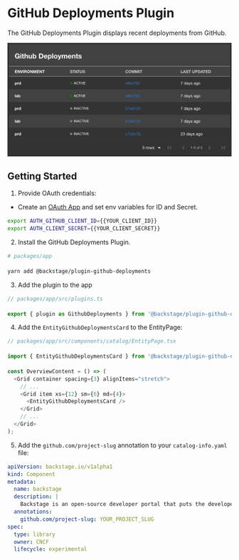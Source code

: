 # GitHub Deployments Plugin

The GitHub Deployments Plugin displays recent deployments from GitHub.

![github-deployments-card](./docs/github-deployments-card.png)

## Getting Started

1. Provide OAuth credentials:

- Create an [OAuth App](https://developer.github.com/apps/building-oauth-apps/creating-an-oauth-app/) and set env variables for ID and Secret.

```bash
export AUTH_GITHUB_CLIENT_ID={{YOUR_CLIENT_ID}}
export AUTH_CLIENT_SECRET={{YOUR_CLIENT_SECRET}}
```

2. Install the GitHub Deployments Plugin.

```bash
# packages/app

yarn add @backstage/plugin-github-deployments
```

3. Add the plugin to the app

```typescript
// packages/app/src/plugins.ts

export { plugin as GithubDeployments } from '@backstage/plugin-github-deployments';
```

4. Add the `EntityGithubDeploymentsCard` to the EntityPage:

```typescript
// packages/app/src/components/catalog/EntityPage.tsx

import { EntityGithubDeploymentsCard } from '@backstage/plugin-github-deployments';

const OverviewContent = () => (
  <Grid container spacing={3} alignItems="stretch">
    // ...
    <Grid item xs={12} sm={6} md={4}>
      <EntityGithubDeploymentsCard />
    </Grid>
    // ...
  </Grid>
);
```

5. Add the `github.com/project-slug` annotation to your `catalog-info.yaml` file:

```yaml
apiVersion: backstage.io/v1alpha1
kind: Component
metadata:
  name: backstage
  description: |
    Backstage is an open-source developer portal that puts the developer experience first.
  annotations:
    github.com/project-slug: YOUR_PROJECT_SLUG
spec:
  type: library
  owner: CNCF
  lifecycle: experimental
```

